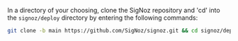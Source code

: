 In a directory of your choosing, clone the SigNoz repository and 'cd' into the `signoz/deploy` directory by entering the following commands:
```bash 
git clone -b main https://github.com/SigNoz/signoz.git && cd signoz/deploy/
```
